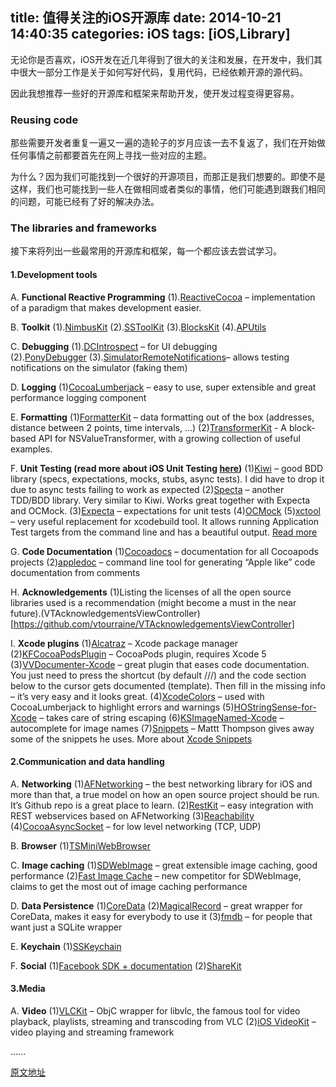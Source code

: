 title: 值得关注的iOS开源库
date: 2014-10-21 14:40:35
categories: iOS
tags: [iOS,Library]
---
无论你是否喜欢，iOS开发在近几年得到了很大的关注和发展，在开发中，我们其中很大一部分工作是关于如何写好代码，复用代码，已经依赖开源的源代码。

因此我想推荐一些好的开源库和框架来帮助开发，使开发过程变得更容易。
<!-- more -->

### Reusing code

那些需要开发者重复一遍又一遍的造轮子的岁月应该一去不复返了，我们在开始做任何事情之前都要首先在网上寻找一些对应的主题。

为什么？因为我们可能找到一个很好的开源项目，而那正是我们想要的。即使不是这样，我们也可能找到一些人在做相同或者类似的事情，他们可能遇到跟我们相同的问题，可能已经有了好的解决办法。

### The libraries and frameworks

接下来将列出一些最常用的开源库和框架，每一个都应该去尝试学习。

#### 1.Development tools
A. **Functional Reactive Programming**
	(1).[ReactiveCocoa](https://github.com/ReactiveCocoa/ReactiveCocoa) – implementation of a paradigm that makes development easier.  

B. **Toolkit**
	(1).[NimbusKit](https://github.com/jverkoey/nimbus)
	(2).[SSToolKit](https://github.com/soffes/sstoolkit)
	(3).[BlocksKit](https://github.com/zwaldowski/BlocksKit)
	(4).[APUtils](https://github.com/andrei512/APUtils)
	
C. **Debugging**
	(1).[DCIntrospect](https://github.com/domesticcatsoftware/DCIntrospect) – for UI debugging	
	(2).[PonyDebugger](https://github.com/square/PonyDebugger)
	(3).[SimulatorRemoteNotifications](https://github.com/acoomans/SimulatorRemoteNotifications/)– allows testing notifications on the simulator (faking them)

D. **Logging**
	(1)[CocoaLumberjack](https://github.com/CocoaLumberjack/CocoaLumberjack) – easy to use, super extensible and great performance logging component

E. **Formatting**
	(1)[FormatterKit](https://github.com/mattt/FormatterKit) – data formatting out of the box (addresses, distance between 2 points, time intervals, …)
	(2)[TransformerKit](https://github.com/mattt/TransformerKit) - A block-based API for NSValueTransformer, with a growing collection of useful examples.

F. **Unit Testing (read more about iOS Unit Testing [here](http://iosunittesting.com/))**
	(1)[Kiwi](https://github.com/allending/Kiwi) – good BDD library (specs, expectations, mocks, stubs, async tests). I did have to drop it due to async tests failing to work as expected
	(2)[Specta](https://github.com/specta/specta) – another TDD/BDD library. Very similar to Kiwi. Works great together with Expecta and OCMock. 
	(3)[Expecta](https://github.com/specta/expecta) – expectations for unit tests
	(4)[OCMock](https://github.com/erikdoe/ocmock)
	(5)[xctool](https://github.com/facebook/xctool) – very useful replacement for xcodebuild tool. It allows running Application Test targets from the command line and has a beautiful output. [Read more](http://nshipster.com/xctool/)

G. **Code Documentation**
	(1)[Cocoadocs](http://cocoadocs.org/) – documentation for all Cocoapods projects
	(2)[appledoc](https://github.com/tomaz/appledoc) – command line tool for generating “Apple like” code documentation from comments

H. **Acknowledgements**
	(1)Listing the licenses of all the open source libraries used is a recommendation (might become a must in the near future).(VTAcknowledgementsViewController)[https://github.com/vtourraine/VTAcknowledgementsViewController]

I. **Xcode plugins**
	(1)[Alcatraz](https://github.com/mneorr/Alcatraz) – Xcode package manager
	(2)[KFCocoaPodsPlugin](https://github.com/ricobeck/KFCocoaPodsPlugin) – CocoaPods plugin, requires Xcode 5
	(3)[VVDocumenter-Xcode](https://github.com/onevcat/VVDocumenter-Xcode) – great plugin that eases code documentation. You just need to press the shortcut (by default ///) and the code section below to the cursor gets documented (template). Then fill in the missing info – it’s very easy and it looks great.
	(4)[XcodeColors](https://github.com/robbiehanson/XcodeColors) – used with CocoaLumberjack to highlight errors and warnings
	(5)[HOStringSense-for-Xcode](https://github.com/holtwick/HOStringSense-for-Xcode) – takes care of string escaping
	(6)[KSImageNamed-Xcode](https://github.com/ksuther/KSImageNamed-Xcode) – autocomplete for image names
	(7)[Snippets](https://github.com/mattt/Xcode-Snippets) – Mattt Thompson gives away some of the snippets he uses. More about [Xcode Snippets](http://nshipster.com/xcode-snippets/)		

#### 2.Communication and data handling
	
A. **Networking**
	(1)[AFNetworking](https://github.com/AFNetworking/AFNetworking) – the best networking library for iOS and more than that, a true model on how an open source project should be run. It’s Github repo is a great place to learn.
	(2)[RestKit](https://github.com/RestKit/RestKit) – easy integration with REST webservices based on AFNetworking
	(3)[Reachability](https://github.com/tonymillion/Reachability)
	(4)[CocoaAsyncSocket](https://github.com/robbiehanson/CocoaAsyncSocket) – for low level networking (TCP, UDP)

B. **Browser** 
	(1)[TSMiniWebBrowser](https://github.com/tonisalae/TSMiniWebBrowser)

C. **Image caching**
	(1)[SDWebImage](https://github.com/rs/SDWebImage) – great extensible image caching, good performance
	(2)[Fast Image Cache](https://github.com/path/FastImageCache) – new competitor for SDWebImage, claims to get the most out of image caching performance

D. **Data Persistence**
	(1)[CoreData](https://developer.apple.com/library/mac/documentation/cocoa/conceptual/coredata/cdProgrammingGuide.html)
	(2)[MagicalRecord](https://github.com/magicalpanda/MagicalRecord) – great wrapper for CoreData, makes it easy for everybody to use it
	(3)[fmdb](https://github.com/ccgus/fmdb) –  for people that want just a SQLite wrapper

E. **Keychain**
	(1)[SSKeychain](https://github.com/soffes/sskeychain)

F. **Social**
	(1)[Facebook SDK + documentation](https://github.com/facebook/facebook-ios-sdk)
	(2)[ShareKit](https://github.com/ideashower/ShareKit)


#### 3.Media
A. **Video**
	(1)[VLCKit](https://wiki.videolan.org/VLCKit/) – ObjC wrapper for libvlc, the famous tool for video playback, playlists, streaming and transcoding from VLC
	(2)[iOS VideoKit](http://www.binpress.com/app/ios-videokit/1828) – video playing and streaming framework
	
......

[原文地址](http://bpoplauschi.wordpress.com/2013/11/06/worthy-ios-libraries/)
